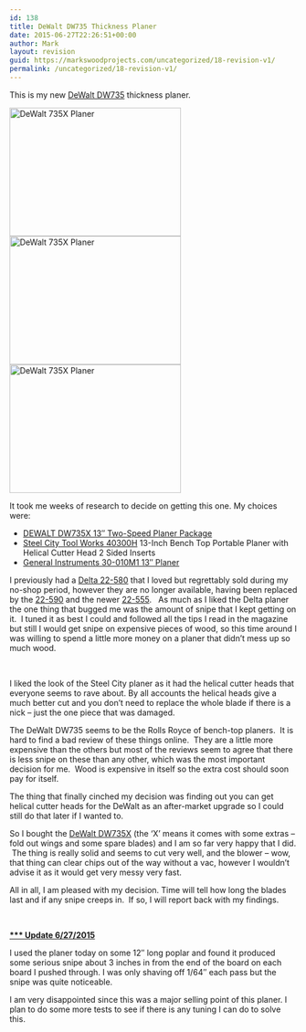 ```yaml
---
id: 138
title: DeWalt DW735 Thickness Planer
date: 2015-06-27T22:26:51+00:00
author: Mark
layout: revision
guid: https://markswoodprojects.com/uncategorized/18-revision-v1/
permalink: /uncategorized/18-revision-v1/
---
```

This is my new <a href="http://amzn.to/1RkLrAI" target="_blank">DeWalt DW735</a> thickness planer.

[<img class="alignnone wp-image-55 size-medium" src="https://markswoodprojects.com/wp-content/uploads/2015/05/IMG_8079-300x225.jpg" alt="DeWalt 735X Planer" width="300" height="225" srcset="https://markswoodprojects.com/wp-content/uploads/2015/05/IMG_8079-300x225.jpg 300w, https://markswoodprojects.com/wp-content/uploads/2015/05/IMG_8079.jpg 640w" sizes="(max-width: 300px) 100vw, 300px" /><img class="alignnone wp-image-54 size-medium" src="https://markswoodprojects.com/wp-content/uploads/2015/05/IMG_8078-300x225.jpg" alt="DeWalt 735X Planer" width="300" height="225" srcset="https://markswoodprojects.com/wp-content/uploads/2015/05/IMG_8078-300x225.jpg 300w, https://markswoodprojects.com/wp-content/uploads/2015/05/IMG_8078.jpg 640w" sizes="(max-width: 300px) 100vw, 300px" /><img class="alignnone wp-image-57 size-medium" src="https://markswoodprojects.com/wp-content/uploads/2015/05/IMG_8081-300x225.jpg" alt="DeWalt 735X Planer" width="300" height="225" srcset="https://markswoodprojects.com/wp-content/uploads/2015/05/IMG_8081-300x225.jpg 300w, https://markswoodprojects.com/wp-content/uploads/2015/05/IMG_8081.jpg 640w" sizes="(max-width: 300px) 100vw, 300px" />](http://www.amazon.com/gp/product/B003OX9KME/ref=as_li_tl?ie=UTF8&camp=1789&creative=390957&creativeASIN=B003OX9KME&linkCode=as2&tag=mwp-14-20&linkId=GZEYFBJ327RZVXB6)

It took me weeks of research to decide on getting this one. My choices were:

  * <a href="http://amzn.to/1KyNJLP" target="_blank">DEWALT DW735X 13&#8243; Two-Speed Planer Package</a>
  * <a href="http://amzn.to/1Q9lyS4" target="_blank">Steel City Tool Works 40300H</a> 13-Inch Bench Top Portable Planer with Helical Cutter Head 2 Sided Inserts
  * [General Instruments 30-010M1 13&#8243; Planer](http://amzn.to/1PMjXGV)

I previously had a <a href="http://amzn.to/1Q9kZrs" target="_blank">Delta 22-580</a> that I loved but regrettably sold during my no-shop period, however they are no longer available, having been replaced by the <a href="http://amzn.to/1cXSHDt" target="_blank">22-590</a> and the newer <a href="http://amzn.to/1Q8vafX" target="_blank">22-555</a>.   As much as I liked the Delta planer the one thing that bugged me was the amount of snipe that I kept getting on it.  I tuned it as best I could and followed all the tips I read in the magazine but still I would get snipe on expensive pieces of wood, so this time around I was willing to spend a little more money on a planer that didn&#8217;t mess up so much wood.

&nbsp;

I liked the look of the Steel City planer as it had the helical cutter heads that everyone seems to rave about. By all accounts the helical heads give a much better cut and you don&#8217;t need to replace the whole blade if there is a nick &#8211; just the one piece that was damaged.

The DeWalt DW735 seems to be the Rolls Royce of bench-top planers.  It is hard to find a bad review of these things online.  They are a little more expensive than the others but most of the reviews seem to agree that there is less snipe on these than any other, which was the most important decision for me.  Wood is expensive in itself so the extra cost should soon pay for itself.

The thing that finally cinched my decision was finding out you can get helical cutter heads for the DeWalt as an after-market upgrade so I could still do that later if I wanted to.

So I bought the <a href="http://amzn.to/1RkLrAI" target="_blank">DeWalt DW735X</a> (the &#8216;X&#8217; means it comes with some extras &#8211; fold out wings and some spare blades) and I am so far very happy that I did.  The thing is really solid and seems to cut very well, and the blower &#8211; wow, that thing can clear chips out of the way without a vac, however I wouldn&#8217;t advise it as it would get very messy very fast.

All in all, I am pleased with my decision. Time will tell how long the blades last and if any snipe creeps in.  If so, I will report back with my findings.

&nbsp;

<span style="text-decoration: underline;"><strong>*** Update 6/27/2015</strong></span>

I used the planer today on some 12&#8243; long poplar and found it produced some serious snipe about 3 inches in from the end of the board on each board I pushed through. I was only shaving off 1/64&#8243; each pass but the snipe was quite noticeable.

I am very disappointed since this was a major selling point of this planer. I plan to do some more tests to see if there is any tuning I can do to solve this.